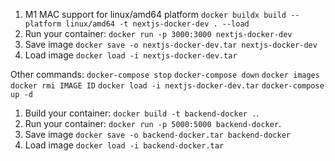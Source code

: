 1. M1 MAC support for linux/amd64 platform `docker buildx build --platform linux/amd64 -t nextjs-docker-dev . --load`
1. Run your container: `docker run -p 3000:3000 nextjs-docker-dev`
1. Save image `docker save -o nextjs-docker-dev.tar nextjs-docker-dev`
1. Load image `docker load -i nextjs-docker-dev.tar`

Other commands: 
`docker-compose stop`
`docker-compose down`
`docker images`
`docker rmi IMAGE ID`
`docker load -i nextjs-docker-dev.tar`
`docker-compose up -d`

1. Build your container: `docker build -t backend-docker .`.
1. Run your container: `docker run -p 5000:5000 backend-docker`.
1. Save image `docker save -o backend-docker.tar backend-docker`
1. Load image `docker load -i backend-docker.tar`